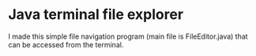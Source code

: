 # Java terminal file explorer
I made this simple file navigation program (main file is FileEditor.java) that can be accessed from the terminal.
